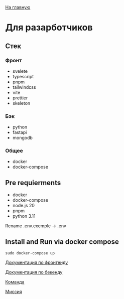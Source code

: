 [На главную](../README.md)

# Для разарботчиков

## Стек

### Фронт

- svelete
- typescript
- pnpm
- tailwindcss
- vite
- prettier
- skeleton

### Бэк

- python
- fastapi
- mongodb

### Общее

- docker
- docker-compose

## Pre requierments

- docker
- docker-compose
- node.js 20
- pnpm
- python 3.11

Rename .env.exemple -> .env

## Install and Run via docker compose

```
sudo docker-compose up
```

[Документация по фронтенду](./../frontend/README.md)

[Документация по бекенду](./../backend/README.md)

[Команда](./command.md)

[Миссия](./mission.md)
